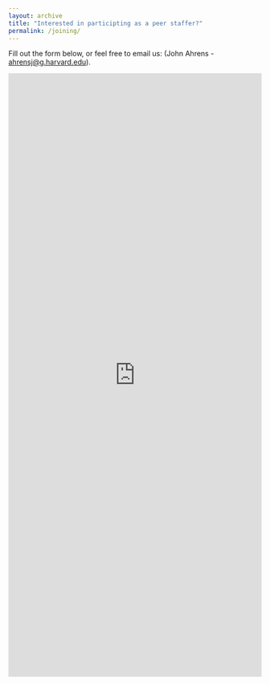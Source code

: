```yaml
---
layout: archive
title: "Interested in participting as a peer staffer?"
permalink: /joining/
---
```


Fill out the form below, or feel free to email us: (John Ahrens - ahrensj@g.harvard.edu).

<iframe src="https://docs.google.com/forms/d/e/1FAIpQLSfc-z1IvchTbpCWgxa-1k7AQc3xVOHrsepgO1fNXY8AF3rh6g/viewform?embedded=true" width="100%" height="1200px" frameborder="0" marginheight="1200px" marginwidth="100%">Loading...</iframe>

